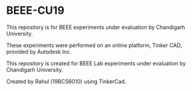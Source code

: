 # BEEE-CU19
This repository is for BEEE experiments under evaluation by Chandigarh University.

These experiments were performed on an online platform, Tinker CAD, provided by Autodesk Inc.

This repository is created for BEEE Lab experiments under evaluation by Chandigarh University.

Created by Rahul (19BCS6010) using TinkerCad.
